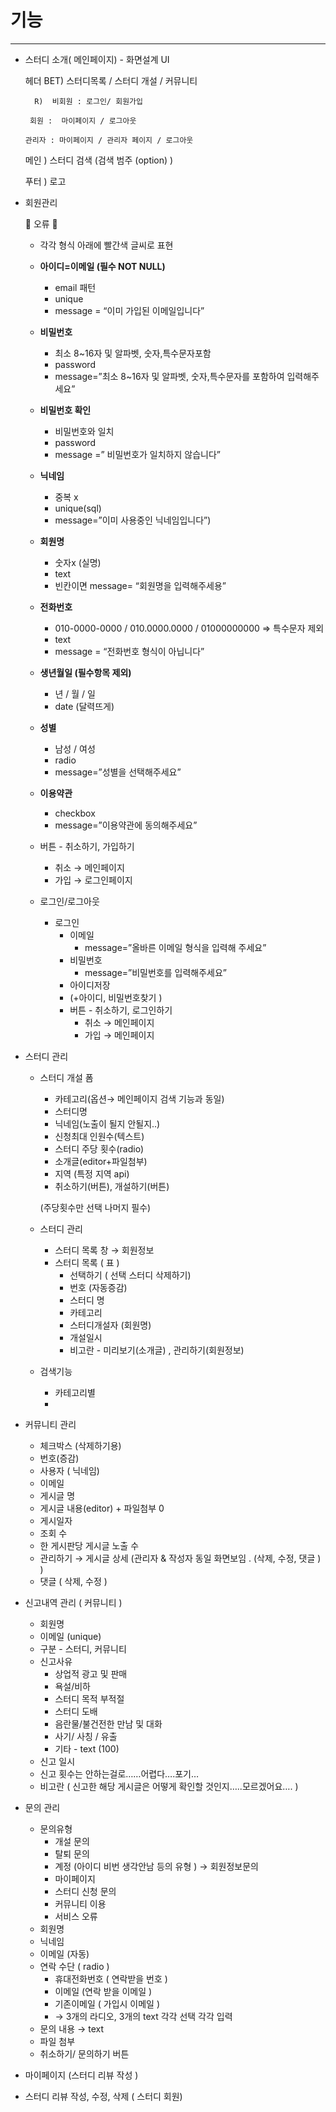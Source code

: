 # 기능

---

- 스터디 소개( 메인페이지) - 화면설계 UI
    
    헤더 BET) 스터디목록 / 스터디 개설 / 커뮤니티  
    
        R)  비회원 : 로그인/ 회원가입 
    
       회원 :  마이페이지 / 로그아웃
    
      관리자 : 마이페이지 / 관리자 페이지 / 로그아웃 
    
    메인 ) 스터디  검색 (검색 범주 (option) )
    
    푸터 ) 로고 
    
- 회원관리
    
    💢 오류 💢
    
    - 각각 형식 아래에 빨간색 글씨로 표현
    
    - **아이디=이메일 (필수 NOT NULL)**
        - email 패턴
        - unique
        - message = “이미 가입된 이메일입니다”
    - **비밀번호**
        - 최소  8~16자 및  알파벳, 숫자,특수문자포함
        - password
        - message=”최소  8~16자 및  알파벳, 숫자,특수문자를 포함하여 입력해주세요”
    - **비밀번호 확인**
        - 비밀번호와 일치
        - password
        - message =” 비밀번호가 일치하지 않습니다”
    - **닉네임**
        - 중복 x
        - unique(sql)
        - message=”이미 사용중인 닉네임입니다”)
    - **회원명**
        - 숫자x  (실명)
        - text
        - 빈칸이면 message= “회원명을 입력해주세용”
    - **전화번호**
        - 010-0000-0000 / 010.0000.0000 / 01000000000 ⇒ 특수문자 제외
        - text
        - message = “전화번호 형식이 아닙니다”
    - **생년월일 (필수항목 제외)**
        - 년 / 월 / 일
        - date (달력뜨게)
    - **성별**
        - 남성 / 여성
        - radio
        - message=”성별을 선택해주세요”
    - **이용약관**
        - checkbox
        - message=”이용약관에 동의해주세요”
    - 버튼 - 취소하기, 가입하기
        - 취소 → 메인페이지
        - 가입 → 로그인페이지
    - 로그인/로그아웃
        - 로그인
            - 이메일
                - message=”올바른 이메일 형식을 입력해 주세요”
            - 비밀번호
                - message=”비밀번호를 입력해주세요”
            - 아이디저장
            - (+아이디, 비밀번호찾기 )
            - 버튼 - 취소하기, 로그인하기
                - 취소 → 메인페이지
                - 가입 → 메인페이지

- 스터디 관리
    - 스터디 개설 폼
        - 카테고리(옵션→ 메인페이지 검색 기능과 동일)
        - 스터디명
        - 닉네임(노출이 될지 안될지..)
        - 신청최대 인원수(텍스트)
        - 스터디 주당 횟수(radio)
        - 소개글(editor+파일첨부)
        - 지역 (특정 지역 api)
        - 취소하기(버튼), 개설하기(버튼)
        
         (주당횟수만 선택 나머지 필수)
        
    - 스터디 관리
        - 스터디 목록 창 → 회원정보
        - 스터디 목록 ( 표 )
            - 선택하기 ( 선택 스터디 삭제하기)
            - 번호 (자동증감)
            - 스터디 명
            - 카테고리
            - 스터디개설자 (회원명)
            - 개설일시
            - 비고란 - 미리보기(소개글) , 관리하기(회원정보)
    - 검색기능
        - 카테고리별
        - 

- 커뮤니티 관리
    - 체크박스 (삭제하기용)
    - 번호(증감)
    - 사용자 ( 닉네임)
    - 이메일
    - 게시글 명
    - 게시글 내용(editor)  + 파일첨부 0
    - 게시일자
    - 조회 수
    - 한 게시판당 게시글 노출 수
    - 관리하기 → 게시글 상세 (관리자 & 작성자 동일 화면보임 . (삭제, 수정, 댓글 ) )
    - 댓글 ( 삭제, 수정 )

- 신고내역 관리 ( 커뮤니티 )
    - 회원명
    - 이메일 (unique)
    - 구분 - 스터디, 커뮤니티
    - 신고사유
        - 상업적 광고 및 판매
        - 욕설/비하
        - 스터디 목적 부적절
        - 스터디 도배
        - 음란물/불건전한 만남 및 대화
        - 사기/ 사칭 / 유출
        - 기타 - text (100)
    - 신고 일시
    - 신고 횟수는 안하는걸로……어렵다….포기…
    - 비고란 ( 신고한 해당 게시글은 어떻게 확인할 것인지…..모르겠어요…. )
    
- 문의 관리
    - 문의유형
        - 개설 문의
        - 탈퇴 문의
        - 계정  (아이디 비번 생각안남 등의 유형 )  → 회원정보문의
        - 마이페이지
        - 스터디 신청 문의
        - 커뮤니티 이용
        - 서비스 오류
    - 회원명
    - 닉네임
    - 이메일 (자동)
    - 연락 수단 ( radio )
        - 휴대전화번호 ( 연락받을 번호 )
        - 이메일 (연락 받을 이메일 )
        - 기존이메일 ( 가입시 이메일 )
        - → 3개의 라디오, 3개의 text  각각 선택 각각 입력
    - 문의 내용 → text
    - 파일 첨부
    - 취소하기/ 문의하기 버튼
    
- 마이페이지 (스터디 리뷰 작성 )
- 스터디 리뷰 작성, 수정, 삭제 ( 스터디 회원)